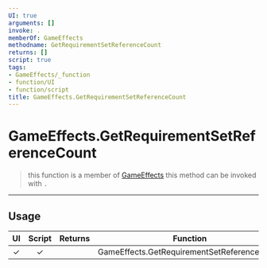 ```yaml
---
UI: true
arguments: []
invoke: .
memberOf: GameEffects
methodname: GetRequirementSetReferenceCount
returns: []
script: true
tags:
- GameEffects/_function
- function/UI
- function/script
title: GameEffects.GetRequirementSetReferenceCount
---
```

# GameEffects.GetRequirementSetReferenceCount
> this function is a member of [GameEffects](civ-6/lua/GameEffects.md)
> this method can be invoked with `.`
-----
## Usage
|  UI | Script | Returns | Function | Arguments |
|:---:|:------:|-------:|:--------:|:---------|
|✓|✓||GameEffects.GetRequirementSetReferenceCount||
